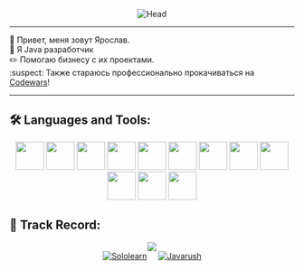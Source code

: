 
<div id="badges", align="right">
<img src="https://komarev.com/ghpvc/?username=Zazergel&style=flat-square&color=blue" alt=""/>
</div>

<p align="center"><img src='https://i.postimg.cc/8P6xBNmk/Head.png' border='0' alt='Head'/></p>

---
:wave: Привет, меня зовут Ярослав. <br>
:page_facing_up: Я Java разработчик<br>
:pencil2: Помогаю бизнесу с их проектами.<br>
:suspect: Также стараюсь профессионально прокачиваться на [Codewars](https://www.codewars.com/users/Zazergel)!

---

## :hammer_and_wrench: Languages and Tools:
<p align="center">
<img src="https://cdn.jsdelivr.net/gh/devicons/devicon@latest/icons/java/java-original.svg" width="50" height="50" /> <img src="https://cdn.jsdelivr.net/gh/devicons/devicon@latest/icons/groovy/groovy-original.svg" width="50" height="50"/> <img src="https://cdn.jsdelivr.net/gh/devicons/devicon@latest/icons/postgresql/postgresql-original-wordmark.svg" width="50" height="50"/> <img src="https://cdn.jsdelivr.net/gh/devicons/devicon@latest/icons/apachekafka/apachekafka-original.svg" width="50" height="50"/> <img src="https://cdn.jsdelivr.net/gh/devicons/devicon@latest/icons/git/git-original.svg" width="50" height="50"/> <img src="https://cdn.jsdelivr.net/gh/devicons/devicon@latest/icons/intellij/intellij-original.svg" width="50" height="50"/> <img src="https://cdn.jsdelivr.net/gh/devicons/devicon@latest/icons/spring/spring-original.svg" width="50" height="50"/> 
<img src="https://cdn.jsdelivr.net/gh/devicons/devicon@latest/icons/maven/maven-original.svg" width="50" height="50"/> <img src="https://cdn.jsdelivr.net/gh/devicons/devicon@latest/icons/docker/docker-original.svg" width="50" height="50"/> <img src="https://cdn.jsdelivr.net/gh/devicons/devicon@latest/icons/linux/linux-original.svg" width="50" height="50"/> <img src="https://cdn.jsdelivr.net/gh/devicons/devicon@latest/icons/postman/postman-original.svg" width="50" height="50"/> <img src="https://cdn.jsdelivr.net/gh/devicons/devicon@latest/icons/jira/jira-original.svg" width="50" height="50" />   
</p>

## :hocho: Track Record:
<p align="center">
<a href="https://www.codewars.com/users/Zazergel"><img src="https://www.codewars.com/users/Zazergel/badges/large"/></a> <br>
<a href="https://www.sololearn.com/profile/17851647"><img src="https://img.shields.io/badge/-Sololearn-090909?style=for-the-badge&logo=Sololearn&logoColor=ffffff" title="Sololearn" alt="Sololearn"/></a>
&nbsp;
&nbsp;
<a href="https://javarush.com/users/3077417"><img src="https://img.shields.io/badge/-JavaRush-090909?style=for-the-badge&logo=Fireship&logoColor=d77d31" title="Javarush" alt="Javarush"/>
</p>
